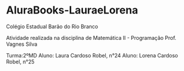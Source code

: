 # AluraBooks-LauraeLorena
Colégio Estadual Barão do Rio Branco

Atividade realizada na disciplina de Matemática II - Programação
Prof. Vagnes Silva

Turma:2ºMD
Aluno: Laura Cardoso Robel, n°24
Aluno: Lorena Cardoso Robel, n°25

